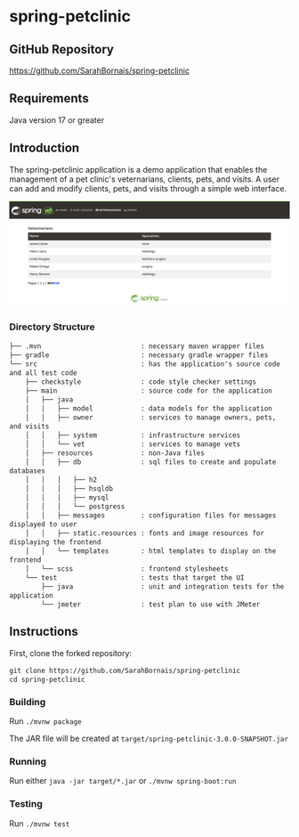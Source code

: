 # spring-petclinic

## GitHub Repository

https://github.com/SarahBornais/spring-petclinic

## Requirements

Java version 17 or greater

## Introduction

The spring-petclinic application is a demo application that enables the management of a pet clinic's veternarians, clients, pets, and visits. A user can add and modify clients, pets, and visits through a simple web interface.

![image](../images/spring-petclinic.png)

### Directory Structure

```
├── .mvn                         : necessary maven wrapper files
├── gradle                       : necessary gradle wrapper files
└── src                          : has the application's source code and all test code
    ├── checkstyle               : code style checker settings
    ├── main                     : source code for the application
    │   ├── java    
    │   │   ├── model            : data models for the application  
    │   │   ├── owner            : services to manage owners, pets, and visits
    │   │   ├── system           : infrastructure services
    │   │   └── vet              : services to manage vets
    │   ├── resources            : non-Java files
    │   │   ├── db               : sql files to create and populate databases
    │   │   │   ├── h2    
    │   │   │   ├── hsqldb  
    │   │   │   ├── mysql  
    │   │   │   └── postgress  
    │   │   ├── messages         : configuration files for messages displayed to user
    │   │   ├── static.resources : fonts and image resources for displaying the frontend
    │   │   └── templates        : html templates to display on the frontend
    │   └── scss                 : frontend stylesheets
    └── test                     : tests that target the UI
        ├── java                 : unit and integration tests for the application
        └── jmeter               : test plan to use with JMeter
```

## Instructions

First, clone the forked repository:

```
git clone https://github.com/SarahBornais/spring-petclinic
cd spring-petclinic
```

### Building

Run `./mvnw package`

The JAR file will be created at `target/spring-petclinic-3.0.0-SNAPSHOT.jar`

### Running

Run either `java -jar target/*.jar` or `./mvnw spring-boot:run`

### Testing

Run `./mvnw test`